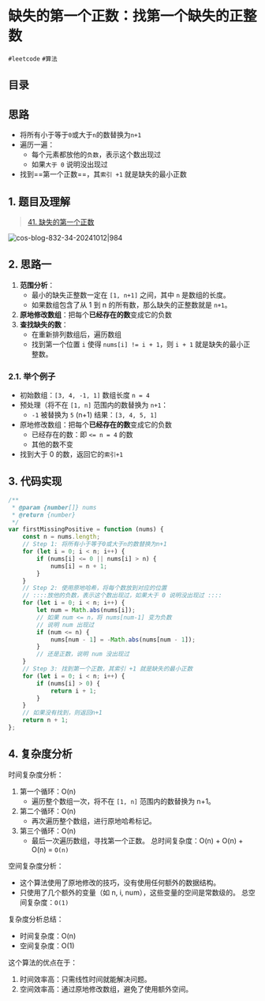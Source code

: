 
# 缺失的第一个正数：找第一个缺失的正整数


`#leetcode` `#算法` 


## 目录
<!-- toc -->
 ## 思路 

- 将所有小于等于`0`或大于`n`的数替换为`n+1`  
- 遍历一遍：
	- 每个元素都放他的`负数`，表示这个数出现过
	- 如果`大于 0` 说明没出现过
- 找到==第一个正数==，其`索引 +1` 就是缺失的最小正数  

## 1. 题目及理解

> [41. 缺失的第一个正数](https://leetcode.cn/problems/first-missing-positive/)


![cos-blog-832-34-20241012|984](https://blog-1310531898.cos.ap-beijing.myqcloud.com/832-34-20241012/Pasted%20image%2020240825101102.png)

## 2. 思路一

1. **范围分析**：
	- 最小的缺失正整数一定在 `[1, n+1]` 之间，其中 `n` 是数组的长度。
	- 如果数组包含了从 1 到 n 的所有数，那么缺失的正整数就是 `n+1`。
2. **原地修改数组**：把每个**已经存在的数**变成它的负数
3. **查找缺失的数**：
	- 在重新排列数组后，遍历数组
	- 找到第一个位置 `i` 使得 `nums[i] != i + 1`，则 `i + 1` 就是缺失的最小正整数。

### 2.1. 举个例子

- 初始数组：`[3, 4, -1, 1]` 数组长度 `n = 4`
- 预处理（将不在 `[1, n]` 范围内的数替换为 `n+1`：
    - `-1` 被替换为 `5` (n+1) 结果：`[3, 4, 5, 1]`
- 原地修改数组：把每个**已经存在的数**变成它的负数
	- 已经存在的数：即 `<= n = 4` 的数
	- 其他的数不变
- 找到大于 0 的数，返回它的`索引+1`

## 3. 代码实现

```javascript
/**  
 * @param {number[]} nums  
 * @return {number}  
 */  
var firstMissingPositive = function (nums) {  
    const n = nums.length;  
    // Step 1: 将所有小于等于0或大于n的数替换为n+1  
    for (let i = 0; i < n; i++) {  
        if (nums[i] <= 0 || nums[i] > n) {  
            nums[i] = n + 1;  
        }  
    }  
    // Step 2: 使用原地哈希，将每个数放到对应的位置  
    // ::::放他的负数，表示这个数出现过，如果大于 0 说明没出现过 ::::    
    for (let i = 0; i < n; i++) {  
        let num = Math.abs(nums[i]);  
        // 如果 num <= n，将 nums[num-1] 变为负数  
        // 说明 num 出现过  
        if (num <= n) {  
            nums[num - 1] = -Math.abs(nums[num - 1]);  
        }  
        // 还是正数，说明 num 没出现过  
    }  
    // Step 3: 找到第一个正数，其索引 +1 就是缺失的最小正数  
    for (let i = 0; i < n; i++) {  
        if (nums[i] > 0) {  
            return i + 1;  
        }  
    }  
    // 如果没有找到，则返回n+1  
    return n + 1;  
};
```

## 4. 复杂度分析

时间复杂度分析：
1. 第一个循环：O(n)
    - 遍历整个数组一次，将不在 `[1, n]` 范围内的数替换为 n+1。
2. 第二个循环：O(n)
    - 再次遍历整个数组，进行原地哈希标记。
3. 第三个循环：O(n)
    - 最后一次遍历数组，寻找第一个正数。
总时间复杂度：O(n) + O(n) + O(n) = `O(n)`

空间复杂度分析：
- 这个算法使用了原地修改的技巧，没有使用任何额外的数据结构。
- 只使用了几个额外的变量（如 n, i, num），这些变量的空间是常数级的。
总空间复杂度：`O(1)`

复杂度分析总结：
- 时间复杂度：O(n)
- 空间复杂度：O(1)

这个算法的优点在于：

1. 时间效率高：只需线性时间就能解决问题。
2. 空间效率高：通过原地修改数组，避免了使用额外空间。

